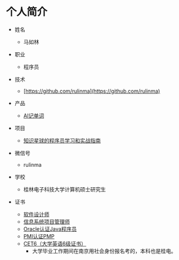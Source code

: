 # 个人简介

* 姓名
  * 马如林

* 职业
  * 程序员

* 技术
  * [https://github.com/rulinma](https://github.com/rulinma)

* 产品
  * [AI记单词](https://www.xianglesong.com)

* 项目
  * [知识星球的程序员学习和实战指南](https://t.zsxq.com/0b9G5yduM)

* 微信号
  * rulinma

* 学校
  * 桂林电子科技大学计算机硕士研究生

* 证书
  * [软件设计师](images/design.png)
  * [信息系统项目管理师](images/itmanager.png)
  * [Oracle认证Java程序员](images/ocjp.jpg)
  * [PMI认证PMP](images/pmp.jpg)
  * [CET6（大学英语6级证书）](images/cet6.JPG)
    * 大学毕业工作期间在南京用社会身份报名考的，本科也是桂电。
